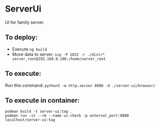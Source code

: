 # ServerUi
UI for family server.

## To deploy:
* Execute `ng build`
* Move data to server:  `scp -P 2022 -r ./dist/* server_root@192.168.0.196:/home/server_root`

## To execute:
Run this command: `python3 -m http.server 8080 -d ./server-ui/browser/`


## To execute in container:
```
podman build -t server-ui:tag .
podman run -it --rm --name ui-check -p external_port:8080 localhost/server-ui:tag
```